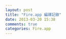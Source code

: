 ```yaml
---
layout: post
title: "Fire.app 編譯記錄"
date: 2013-03-20 15:38
comments: true
categories: Fire.app
---
```

